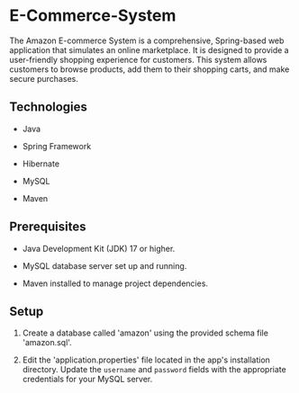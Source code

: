 # E-Commerce-System

The Amazon E-commerce System is a comprehensive, Spring-based web application that simulates an online marketplace. It is designed to provide a user-friendly shopping experience for customers. This system allows customers to browse products, add them to their shopping carts, and make secure purchases.

## Technologies

- Java

- Spring Framework

- Hibernate

- MySQL

- Maven

## Prerequisites

 - Java Development Kit (JDK) 17 or higher.
 
 - MySQL database server set up and running.
 
 - Maven installed to manage project dependencies.

## Setup

1. Create a database called 'amazon' using the provided schema file 'amazon.sql'.

2. Edit the 'application.properties' file located in the app's installation directory. Update the `username` and `password` fields with the appropriate credentials for your MySQL server.
